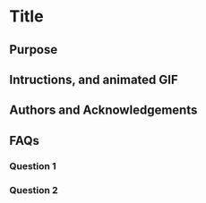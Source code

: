 # Title

## Purpose 

## Intructions, and animated GIF

## Authors and Acknowledgements

## FAQs

### Question 1

### Question 2